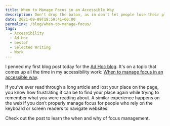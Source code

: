 ```yaml
---
title: When to Manage Focus in an Accessible Way
description: Don't drop the baton, as in don't let people lose their place in your digital experience.
date: 2021-09-09T18:59:41+00:00
permalink: /blog/when-to-manage-focus/
tags:
  - Accessibility
  - Ad Hoc
  - bestof
  - Selected Writing
  - Work
---
```


I penned my first blog post today for the [Ad Hoc blog](https://adhoc.team/blog/index.html). It's on a topic that comes up all the time in my accessibility work: [When to manage focus in an accessible way](https://adhoc.team/2021/09/09/when-to-manage-focus-in-an-accessible-way/).

If you’ve ever read through a long article and lost your place on the page, you know how frustrating it can be to find your place again while trying to remember what you were reading about. A similar experience happens on the web if you don’t properly manage focus for people who rely on the keyboard or screen readers to navigate websites.

Check out the post to learn the when and why of focus management.
